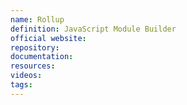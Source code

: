 ```yaml
---
name: Rollup
definition: JavaScript Module Builder
official website:
repository:
documentation:
resources:
videos: 
tags:
---
```

